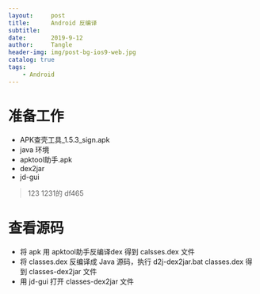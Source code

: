 ```yaml
---
layout:     post
title:      Android 反编译
subtitle:   
date:       2019-9-12
author:     Tangle
header-img: img/post-bg-ios9-web.jpg
catalog: true
tags:
    - Android
---
```


# 准备工作

- APK查壳工具_1.5.3_sign.apk
- java 环境
- apktool助手.apk
- dex2jar
- jd-gui

> 123
> 1231的
> df465


# 查看源码

- 将 apk 用 apktool助手反编译dex 得到 calsses.dex 文件
- 将 classes.dex 反编译成 Java 源码，执行 d2j-dex2jar.bat classes.dex 得到 classes-dex2jar 文件
- 用 jd-gui 打开 classes-dex2jar 文件
